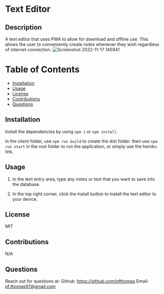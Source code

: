 # Text Editor

## Description
A text edtior that uses PWA to allow for download and offline use. This allows the user to conveniently create notes whenever they wish regardless of internet connection.
![Screenshot 2022-11-17 145941](https://user-images.githubusercontent.com/78826836/202546932-c71e2d8a-a819-4fbb-aac4-b0bb92815506.jpg)

# Table of Contents
* [Installation](#installation)
* [Usage](#usage)
* [License](#license)
* [Contributions](#contributions)
* [Questions](#questions)

## Installation
Install the dependencies by using `npm i` or `npm install`.

In the client folder, use `npm run build` to create the dist folder.
then use `npm run start` in the root folder to run the application, or simply use the heroku link.

## Usage
1. In the text entry area, type any notes or text that you want to save into the database.

2. In the top right corner, click the install button to install the text editor to your device.

## License 
MIT

## Contributions
N/A

## Questions 
Reach out for questions at:
Github: https://github.com/pfthomas
Email: pf.thomas97@gmail.com
